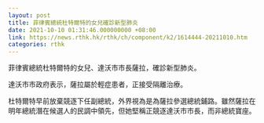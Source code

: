 ```yaml
---
layout: post
title: 菲律賓總統杜特爾特的女兒確診新型肺炎
date: 2021-10-10 01:31:46.000000000 +08:00
link: https://news.rthk.hk/rthk/ch/component/k2/1614444-20211010.htm
categories: rthk
---
```


菲律賓總統杜特爾特的女兒、達沃市市長薩拉，確診新型肺炎。

達沃市市政府表示，薩拉屬於輕症患者，正接受隔離治療。

杜特爾特早前放棄競逐下任副總統，外界視為是為薩拉參選總統鋪路。雖然薩拉在明年總統潛在候選人的民調中領先，但她堅稱正競逐達沃市市長，而非總統寶座。
